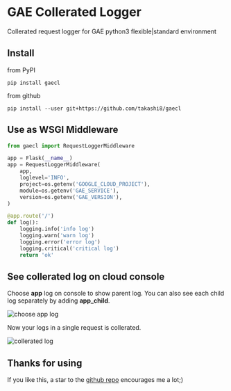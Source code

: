 GAE Collerated Logger
===

Collerated request logger for GAE python3 flexible|standard environment

Install
---

from PyPI
```
pip install gaecl
```

from github
```
pip install --user git+https://github.com/takashi8/gaecl
```

Use as WSGI Middleware
---

```python
from gaecl import RequestLoggerMiddleware

app = Flask(__name__)
app = RequestLoggerMiddleware(
    app,
    loglevel='INFO',
    project=os.getenv('GOOGLE_CLOUD_PROJECT'),
    module=os.getenv('GAE_SERVICE'),
    version=os.getenv('GAE_VERSION'),
)

@app.route('/')
def log():
    logging.info('info log')
    logging.warn('warn log')
    logging.error('error log')
    logging.critical('critical log')
    return 'ok'
```

See collerated log on cloud console
---

Choose **app** log on console to show parent log.
You can also see each child log separately by adding **app_child**.

![choose app log](https://user-images.githubusercontent.com/2031193/57907426-5eb8dd80-78b8-11e9-9b82-ac329ea12708.png "Choose app log")

Now your logs in a single request is collerated.

![collerated log](https://user-images.githubusercontent.com/2031193/57907442-68dadc00-78b8-11e9-9066-0fbd43a265ee.png "Collerated log")

Thanks for using
---
If you like this, a star to the [github repo](https://github.com/takashi8/gaecl) encourages me a lot;)
